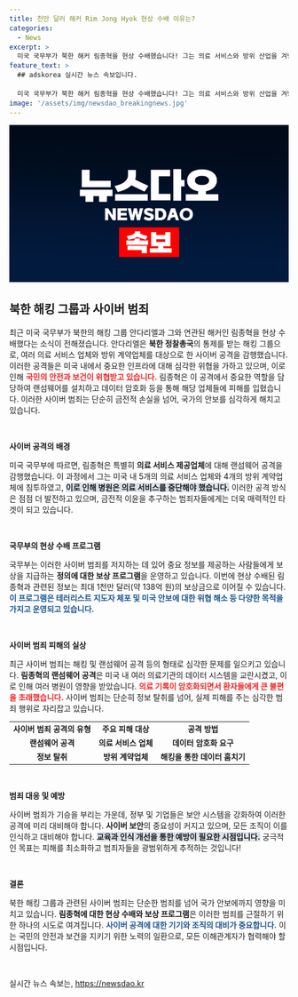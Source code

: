 ```yaml
---
title: 천만 달러 해커 Rim Jong Hyok 현상 수배 이유는?
categories:
  - News
excerpt: >
  미국 국무부가 북한 해커 림종혁을 현상 수배했습니다! 그는 의료 서비스와 방위 산업을 겨냥한 대규모 사이버 공격에 연루되어 있으며, 최대 1천만 달러의 보상도 걸려 있습니다.
feature_text: >
  ## adskorea 실시간 뉴스 속보입니다.

  미국 국무부가 북한 해커 림종혁을 현상 수배했습니다! 그는 의료 서비스와 방위 산업을 겨냥한 대규모 사이버 공격에 연루되어 있으며, 최대 1천만 달러의 보상도 걸려 있습니다.
image: '/assets/img/newsdao_breakingnews.jpg'
---
```


<p><img src="/assets/img/newsdao_breakingnews.jpg" alt="adskorea 속보" /></p>

<h2 data-ke-size="size26">북한 해킹 그룹과 사이버 범죄</h2>

<p data-ke-size="size16">최근 미국 국무부가 북한의 해킹 그룹 안다리엘과 그와 연관된 해커인 림종혁을 현상 수배했다는 소식이 전해졌습니다. 안다리엘은 <b>북한 정찰총국</b>의 통제를 받는 해킹 그룹으로, 여러 의료 서비스 업체와 방위 계약업체를 대상으로 한 사이버 공격을 감행했습니다. 이러한 공격들은 미국 내에서 중요한 인프라에 대해 심각한 위협을 가하고 있으며, 이로 인해 <b><span style="color: #ee2323;">국민의 안전과 보건이 위협받고 있습니다.</span></b> 림종혁은 이 공격에서 중요한 역할을 담당하여 랜섬웨어를 설치하고 데이터 암호화 등을 통해 해당 업체들에 피해를 입혔습니다. 이러한 사이버 범죄는 단순히 금전적 손실을 넘어, 국가의 안보를 심각하게 해치고 있습니다.</p>

<p data-ke-size="size16">&nbsp;</p>

<p><b>사이버 공격의 배경</b></p>

<p data-ke-size="size16">미국 국무부에 따르면, 림종혁은 특별히 <b>의료 서비스 제공업체</b>에 대해 랜섬웨어 공격을 감행했습니다. 이 과정에서 그는 미국 내 5개의 의료 서비스 업체와 4개의 방위 계약업체에 침투하였고, <b><span style="background-color: #21538527;">이로 인해 병원은 의료 서비스를 중단해야 했습니다.</span></b> 이러한 공격 방식은 점점 더 발전하고 있으며, 금전적 이윤을 추구하는 범죄자들에게는 더욱 매력적인 타겟이 되고 있습니다.</p>

<p data-ke-size="size16">&nbsp;</p>

<p><b>국무부의 현상 수배 프로그램</b></p>

<p data-ke-size="size16">국무부는 이러한 사이버 범죄를 저지하는 데 있어 중요 정보를 제공하는 사람들에게 보상을 지급하는 <b>정의에 대한 보상 프로그램</b>을 운영하고 있습니다. 이번에 현상 수배된 림종혁과 관련된 정보는 최대 1천만 달러(약 138억 원)의 보상금으로 이어질 수 있습니다. <b><span style="color: #1a5490;">이 프로그램은 테러리스트 지도자 체포 및 미국 안보에 대한 위협 해소 등 다양한 목적을 가지고 운영되고 있습니다.</span></b></p>

<p data-ke-size="size16">&nbsp;</p>

<p><b>사이버 범죄 피해의 실상</b></p>

<p data-ke-size="size16">최근 사이버 범죄는 해킹 및 랜섬웨어 공격 등의 형태로 심각한 문제를 일으키고 있습니다. <b>림종혁의 랜섬웨어 공격</b>은 미국 내 여러 의료기관의 데이터 시스템을 교란시켰고, 이로 인해 여러 병원이 영향을 받았습니다. <b><span style="color: #ee2323;">의료 기록이 암호화되면서 환자들에게 큰 불편을 초래했습니다.</span></b> 사이버 범죄는 단순히 정보 탈취를 넘어, 실제 피해를 주는 심각한 범죄 행위로 자리잡고 있습니다.</p>

<table style="width: 100%; border-collapse: collapse;">
    <tr>
        <td style="text-align: center; height: 17px;"><b>사이버 범죄 공격의 유형</b></td>
        <td style="text-align: center; height: 17px;"><b>주요 피해 대상</b></td>
        <td style="text-align: center; height: 17px;"><b>공격 방법</b></td>
    </tr>
    <tr>
        <td style="text-align: center; height: 17px;"><b>랜섬웨어 공격</b></td>
        <td style="text-align: center; height: 17px;"><b>의료 서비스 업체</b></td>
        <td style="text-align: center; height: 17px;"><b>데이터 암호화 요구</b></td>
    </tr>
    <tr>
        <td style="text-align: center; height: 17px;"><b>정보 탈취</b></td>
        <td style="text-align: center; height: 17px;"><b>방위 계약업체</b></td>
        <td style="text-align: center; height: 17px;"><b>해킹을 통한 데이터 훔치기</b></td>
    </tr>
</table>

<p data-ke-size="size16">&nbsp;</p>

<p><b>범죄 대응 및 예방</b></p>

<p data-ke-size="size16">사이버 범죄가 기승을 부리는 가운데, 정부 및 기업들은 보안 시스템을 강화하여 이러한 공격에 미리 대비해야 합니다. <b>사이버 보안</b>의 중요성이 커지고 있으며, 모든 조직이 이를 인식하고 대비해야 합니다. <b><span style="background-color: #21538527;">교육과 인식 개선을 통한 예방이 필요한 시점입니다.</span></b> 궁극적인 목표는 피해를 최소화하고 범죄자들을 광범위하게 추적하는 것입니다!</p>

<p data-ke-size="size16">&nbsp;</p>

<p><b>결론</b></p>

<p data-ke-size="size16">북한 해킹 그룹과 관련된 사이버 범죄는 단순한 범죄를 넘어 국가 안보에까지 영향을 미치고 있습니다. <b>림종혁에 대한 현상 수배와 보상 프로그램</b>은 이러한 범죄를 근절하기 위한 하나의 시도로 여겨집니다. <b><span style="color: #1a5490;">사이버 공격에 대한 기기와 조직의 대비가 중요합니다.</span></b> 이는 국민의 안전과 보건을 지키기 위한 노력의 일환으로, 모든 이해관계자가 협력해야 할 시점입니다.</p> 

<p data-ke-size="size16">&nbsp;</p>
실시간 뉴스 속보는, <a href="https://newsdao.kr" rel="dofollow">https://newsdao.kr</a>


